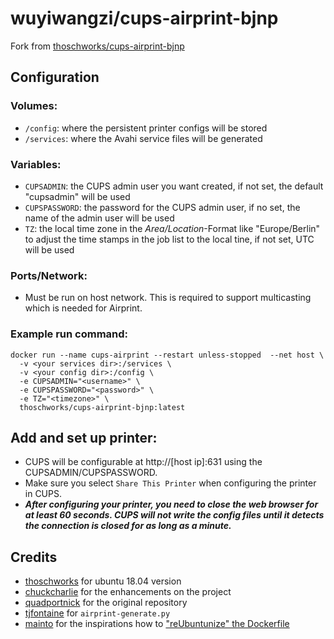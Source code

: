 # wuyiwangzi/cups-airprint-bjnp

Fork from [thoschworks/cups-airprint-bjnp](https://github.com/thoschworks/cups-airprint-bjnp)

## Configuration

### Volumes:
* `/config`: where the persistent printer configs will be stored
* `/services`: where the Avahi service files will be generated

### Variables:
* `CUPSADMIN`: the CUPS admin user you want created, if not set, the default "cupsadmin" will be used
* `CUPSPASSWORD`: the password for the CUPS admin user, if no set, the name of the admin user will be used
* `TZ`: the local time zone in the _Area/Location_-Format like "Europe/Berlin" to adjust the time stamps in the job list to the local tine, if not set, UTC will be used


### Ports/Network:
* Must be run on host network. This is required to support multicasting which is needed for Airprint.

### Example run command:
```
docker run --name cups-airprint --restart unless-stopped  --net host \
  -v <your services dir>:/services \
  -v <your config dir>:/config \
  -e CUPSADMIN="<username>" \
  -e CUPSPASSWORD="<password>" \
  -e TZ="<timezone>" \
  thoschworks/cups-airprint-bjnp:latest
```

## Add and set up printer:
* CUPS will be configurable at http://[host ip]:631 using the CUPSADMIN/CUPSPASSWORD.
* Make sure you select `Share This Printer` when configuring the printer in CUPS.
* ***After configuring your printer, you need to close the web browser for at least 60 seconds. CUPS will not write the config files until it detects the connection is closed for as long as a minute.***

## Credits
* [thoschworks](https://github.com/thoschworks/cups-airprint-bjnp) for ubuntu 18.04 version
* [chuckcharlie](https://github.com/chuckcharlie/cups-avahi-airprint) for the enhancements on the project
* [quadportnick](https://github.com/quadportnick/docker-cups-airprint) for the original repository
* [tjfontaine](https://github.com/tjfontaine/airprint-generate) for `airprint-generate.py`
* [mainto](https://github.com/mainto/cups-avahi-airprint) for the inspirations how to ["reUbuntunize" the Dockerfile](https://github.com/thosch66/cups-airprint-bjnp/commit/40122e13d171f6fec7b9f3624d042f0a2d0271fc)
